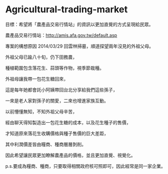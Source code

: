 Agricultural-trading-market
===========================
目標：希望將「農產品交易行情站」的資訊以更加直覺的方式呈現給民眾。

農產品交易行情站：http://amis.afa.gov.tw/default.asp


專案的構想原因
2014/03/29
回雲林掃墓，順道探望兩年沒見的外祖父母。

外祖父母已踰八十旬，仍下田務農，

種植範圍包含落花生、蒜頭等作物，視季節栽種。

外祖母讓我帶一包花生糖回來，

這是每年她都會託小阿姨帶回台北分享給我們這些孫子，

一來是老人家對孫子的關愛，二來也增進家族互動。

以前懵懂無知，不知外祖父母辛苦，

經由聊天得知製造出一包花生糖的成本，以及花生種子的售價，

才知道原來落花生收購價格與種子售價的巨大差距，

其中利潤價差皆由糧商、種商層層剝削。

因此希望讓民眾更加瞭解農產品的價格，並且更加直覺、視覺化。

p.s.要成為糧商、種商，只要取得相關政府核可照即可，因此經常是同一家企業。
